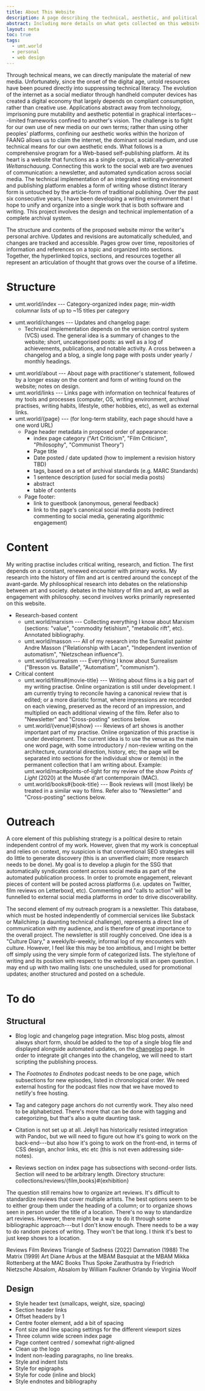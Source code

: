 ```yaml
---
title: About This Website
description: A page describing the technical, aesthetic, and political dimensions of umt.world. 
abstract: Including more details on what gets collected on this website, and what are the methods used for that collection; what are the design principles, inspirations, ambitions.
layout: meta
toc: true
tags:
  - umt.world
  - personal
  - web design
---
```


Through technical means, we can directly manipulate the material of new media. Unfortunately, since the onset of the digital age, untold resources have been poured directly into suppressing technical literacy. The evolution of the internet as a social mediator through handheld computer devices has created a digital economy that largely depends on compliant consumption, rather than creative use. Applications abstract away from technology, imprisoning pure mutability and aesthetic potential in graphical interfaces---limited frameworks confined to another's vision. The challenge is to fight for our own use of new media on our own terms; rather than using other peoples' platforms, confining our aesthetic works within the horizon of FAANG allows us to claim the internet, the dominant social medium, and use technical means for our own aesthetic ends. What follows is a comprehensive program for a Web-based self-publishing platform. At its heart is a website that functions as a single corpus, a statically-generated *Weltanschauung*. Connecting this work to the social web are two avenues of communication: a newsletter, and automated syndication across social media. The technical implementation of an integrated writing environment and publishing platform enables a form of writing whose distinct literary form is untouched by the article-form of traditional publishing. Over the past six consecutive years, I have been developing a writing environment that I hope to unify and organize into a single work that is both software and writing. This project involves the design and technical implementation of a complete archival system. 

The structure and contents of the proposed website mirror the writer's personal archive. Updates and revisions are automatically scheduled, and changes are tracked and accessible. Pages grow over time, repositories of information and references on a topic and organized into sections. Together, the hyperlinked topics, sections, and resources together all represent an articulation of thought that grows over the course of a lifetime.

# Structure

* umt.world/index --- Category-organized index page; min-width columnar lists of up to ~15 titles per category
- umt.world/changes --- Updates and changelog page:
	* Technical implementation depends on the version control system (VCS) used. The general idea is a summary of changes to the website; short, uncategorised posts: as well as a log of achievements, publications, and notable activity. A cross between a changelog and a blog, a single long page with posts under yearly / monthly headings.
* umt.world/about --- About page with practitioner's statement, followed by a longer essay on the content and form of writing found on the website; notes on design.
* umt.world/links --- Links page with information on technical features of my tools and processes (computer, OS, writing environment, archival practises, writing habits, lifestyle, other hobbies, etc), as well as external links.
* umt.world/{page} --- (for long-term stability, each page should have a one word URL)
	* Page header metadata in proposed order of appearance:
		* index page category ("Art Criticism", "Film Criticism", "Philosophy", "Communist Theory")
		* Page title
		* Date posted / date updated (how to implement a revision history TBD)
		* tags, based on a set of archival standards (e.g. MARC Standards)
		* 1 sentence description (used for social media posts)
		* abstract
		* table of contents
	* Page footer:
		* link to guestbook (anonymous, general feedback)
		* link to the page's canonical social media posts (redirect commenting to social media, generating algorithmic engagement)

# Content

My writing practise includes critical writing, research, and fiction. The first depends on a constant, renewed encounter with primary works. My research into the history of film and art is centred around the concept of the avant-garde. My philosophical research into debates on the relationship between art and society. debates in the history of film and art, as well as engagement with philosophy. second involves works primarily represented on this website.

* Research-based content
	* umt.world/marxism --- Collecting everything I know about Marxism (sections: "value", "commodity fetishism", "metabolic rift", etc). Annotated bibliography.
	* umt.world/masson --- All of my research into the Surrealist painter Andre Masson ("Relationship with Lacan", "Independent invention of automatism", "Nietzschean influence").
	* umt.world/surrealism --- Everything I know about Surrealism ("Bresson vs. Bataille", "Automatism", "communism").
* Critical content
	* umt.world/films#{movie-title} --- Writing about films is a big part of my writing practise. Online organization is still under development. I am currently trying to reconcile having a canonical review that is edited; or a more diaristic format, where impressions are recorded on each viewing, preserved as the record of an impression, and multiplied on each additional viewing of the film. Refer also to "Newsletter" and "Cross-posting" sections below.
	* umt.world/{venue}#{show} --- Reviews of art shows is another important part of my practise. Online organization of this practise is under development. The current idea is to use the venue as the main one word page, with some introductory / non-review writing on the architecture, curatorial direction, history, etc; the page will be separated into sections for the individual show or item(s) in the permanent collection that I am writing about. Example: umt.world/mac#points-of-light for my review of the show *Points of Light* (2020) at the Musée d'art contemporain (MAC).
	* umt.world/books#{book-title} --- Book reviews will (most likely) be treated in a similar way to films. Refer also to "Newsletter" and "Cross-posting" sections below.

# Outreach

A core element of this publishing strategy is a political desire to retain independent control of my work. However, given that my work is conceptual and relies on context, my suspicion is that conventional SEO strategies will do little to generate discovery (this is an unverified claim; more research needs to be done). My goal is to develop a plugin for the SSG that automatically syndicates content across social media as part of the automated publication process. In order to promote engagement, relevant pieces of content will be posted across platforms (i.e. updates on Twitter, film reviews on Letterboxd, etc). Commenting and "calls to action" will be funnelled to external social media platforms in order to drive discoverability.

The second element of my outreach program is a newsletter. This database, which must be hosted independently of commercial services like Substack or Mailchimp (a daunting technical challenge), represents a direct line of communication with my audience, and is therefore of great importance to the overall project. The newsletter is still roughly conceived. One idea is a "Culture Diary," a weekly/bi-weekly, informal log of my encounters with culture. However, I feel like this may be too ambitious, and I might be better off simply using the very simple form of categorized lists. The style/tone of writing and its position with respect to the website is still an open question. I may end up with two mailing lists: one unscheduled, used for promotional updates; another structured and posted on a schedule.

# To do

## Structural

* Blog logic and changelog page integration. Misc blog posts, almost always short form, should be added to the top of a single blog file and displayed alongside automated updates, on the [changelog](/changelog) page. In order to integrate git changes into the changelog, we will need to start scripting the publishing process.

* The *Footnotes to Endnotes* podcast needs to be one page, which subsections for new episodes, listed in chronological order. We need external hosting for the podcast files now that we have moved to netlify's free hosting.

* Tag and category page anchors do not currently work. They also need to be alphabetized. There's more that can be done with tagging and categorizing, but that's also a quite daunting task.

* Citation is not set up at all. Jekyll has historically resisted integration with Pandoc, but we will need to figure out how it's going to work on the back-end---but also how it's going to work on the front-end, in terms of CSS design, anchor links, etc etc (this is not even addressing side-notes).

* Reviews section on index page has subsections with second-order lists. Section will need to be arbitrary length. Directory structure: collections/reviews/{film,books}#{exhibition}

The question still remains how to organize art reviews. It's difficult to standardize reviews that cover multiple artists. The best options seem to be to either group them under the heading of a column; or to organize shows seen in person under the title of a location. There's no way to standardize art reviews. However, there might be a way to do it through some bibliographic approach---but I don't know enough. There needs to be a way to do random pieces of writing. They won't be that long. I think it's best to just keep shows to a location.

Reviews
  Film Reviews
    Triangle of Sadness (2022)
	Damnation (1988)
	The Matrix (1999)
  Art
    Diane Arbus at the MBAM
	Basquiat at the MBAM
	Mikka Rottenberg at the MAC
  Books
    Thus Spoke Zarathustra by Friedrich Nietzsche
	Absalom, Absalom by William Faulkner
	Orlando by Virginia Woolf

## Design

* Style header text (smallcaps, weight, size, spacing)
* Section header links
* Offset headers by 1
* Centre footer element, add a bit of spacing
* Font size and line spacing settings for the different viewport sizes
* Three column wide screen index page
* Page content centred / somewhat right-aligned
* Clean up the logo
* Indent non-leading paragraphs, no line breaks.
* Style and indent lists
* Style for epigraphs
* Style for code (inline and block)
* Style endnotes and bibliography
